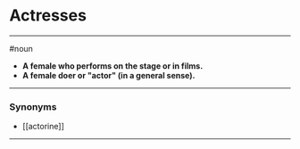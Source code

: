 # Actresses
---
#noun
- **A female who performs on the stage or in films.**
- **A female doer or "actor" (in a general sense).**
---
### Synonyms
- [[actorine]]
---
